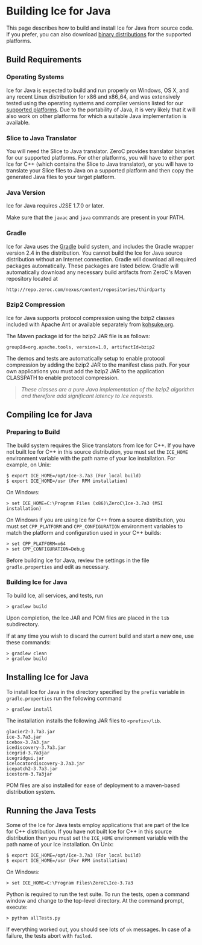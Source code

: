 # Building Ice for Java

This page describes how to build and install Ice for Java from source code. If
you prefer, you can also download [binary distributions][1] for the supported
platforms.

## Build Requirements

### Operating Systems

Ice for Java is expected to build and run properly on Windows, OS X, and any
recent Linux distribution for x86 and x86_64, and was extensively tested using
the operating systems and compiler versions listed for our [supported
platforms][2]. Due to the portability of Java, it is very likely that it will
also work on other platforms for which a suitable Java implementation is
available.

### Slice to Java Translator

You will need the Slice to Java translator. ZeroC provides translator binaries
for our supported platforms. For other platforms, you will have to either port
Ice for C++ (which contains the Slice to Java translator), or you will have to
translate your Slice files to Java on a supported platform and then copy the
generated Java files to your target platform.

### Java Version

Ice for Java requires J2SE 1.7.0 or later.

Make sure that the `javac` and `java` commands are present in your PATH.

### Gradle

Ice for Java uses the [Gradle][3] build system, and includes the Gradle wrapper
version 2.4 in the distribution. You cannot build the Ice for Java source
distribution without an Internet connection. Gradle will download all required
packages automatically. These packages are listed below. Gradle will
automatically download any necessary build artifacts from ZeroC's Maven
repository located at

    http://repo.zeroc.com/nexus/content/repositories/thirdparty

### Bzip2 Compression

Ice for Java supports protocol compression using the bzip2 classes included
with Apache Ant or available separately from [kohsuke.org]().

The Maven package id for the bzip2 JAR file is as follows:

    groupId=org.apache.tools, version=1.0, artifactId=bzip2

The demos and tests are automatically setup to enable protocol compression by
adding the bzip2 JAR to the manifest class path. For your own applications you
must add the bzip2 JAR to the application CLASSPATH to enable protocol
compression.

> *These classes are a pure Java implementation of the bzip2 algorithm and
therefore add significant latency to Ice requests.*

## Compiling Ice for Java

### Preparing to Build

The build system  requires the Slice translators from Ice for C++. If you have
not built Ice for C++ in this source distribution, you must set the `ICE_HOME`
environment variable with the path name of your Ice installation. For example,
on Unix:

    $ export ICE_HOME=/opt/Ice-3.7a3 (For local build)
    $ export ICE_HOME=/usr (For RPM installation)

On Windows:

    > set ICE_HOME=C:\Program Files (x86)\ZeroC\Ice-3.7a3 (MSI installation)

On Windows if you are using Ice for C++ from a source distribution, you must
set `CPP_PLATFORM` and `CPP_CONFIGURATION` environment variables to match the
platform and configuration used in your C++ builds:

    > set CPP_PLATFORM=x64
    > set CPP_CONFIGURATION=Debug

Before building Ice for Java, review the settings in the file
`gradle.properties` and edit as necessary.

### Building Ice for Java

To build Ice, all services, and tests, run

    > gradlew build

Upon completion, the Ice JAR and POM files are placed in the `lib` subdirectory.

If at any time you wish to discard the current build and start a new one, use
these commands:

    > gradlew clean
    > gradlew build

## Installing Ice for Java

To install Ice for Java in the directory specified by the `prefix` variable in
`gradle.properties` run the following command

    > gradlew install

The installation installs the following JAR files to `<prefix>/lib`.

    glacier2-3.7a3.jar
    ice-3.7a3.jar
    icebox-3.7a3.jar
    icediscovery-3.7a3.jar
    icegrid-3.7a3jar
    icegridgui.jar
    icelocatordiscovery-3.7a3.jar
    icepatch2-3.7a3.jar
    icestorm-3.7a3jar

POM files are also installed for ease of deployment to a maven-based
distribution system.

## Running the Java Tests

Some of the Ice for Java tests employ applications that are part of the Ice for
C++ distribution. If you have not built Ice for C++ in this source distribution
then you must set the `ICE_HOME` environment variable with the path name of your
Ice installation. On Unix:

    $ export ICE_HOME=/opt/Ice-3.7a3 (For local build)
    $ export ICE_HOME=/usr (For RPM installation)

On Windows:

    > set ICE_HOME=C:\Program Files\ZeroC\Ice-3.7a3

Python is required to run the test suite. To run the tests, open a command
window and change to the top-level directory. At the command prompt, execute:

    > python allTests.py

If everything worked out, you should see lots of `ok` messages. In case of a
failure, the tests abort with `failed`.

[1]: https://zeroc.com/download.html
[2]: https://doc.zeroc.com/display/Ice37/Supported+Platforms+for+Ice+3.7.0
[3]: http://gradle.org
